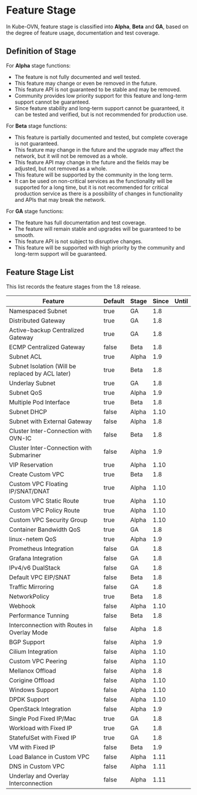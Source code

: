 # Feature Stage

In Kube-OVN, feature stage is classified into **Alpha**, **Beta** and **GA**, based on the degree of feature usage, documentation and test coverage.

## Definition of Stage

For **Alpha** stage functions:

- The feature is not fully documented and well tested.
- This feature may change or even be removed in the future.
- This feature API is not guaranteed to be stable and may be removed.
- Community provides low priority support for this feature and long-term support cannot be guaranteed.
- Since feature stability and long-term support cannot be guaranteed, it can be tested and verified, but is not recommended for production use.

For **Beta** stage functions:

- This feature is partially documented and tested, but complete coverage is not guaranteed.
- This feature may change in the future and the upgrade may affect the network, but it will not be removed as a whole.
- This feature API may change in the future and the fields may be adjusted, but not removed as a whole.
- This feature will be supported by the community in the long term.
- It can be used on non-critical services as the functionality will be supported for a long time, but it is not recommended for critical production service as there is a possibility of changes in functionality and APIs that may break the network.

For **GA** stage functions:

- The feature has full documentation and test coverage.
- The feature will remain stable and upgrades will be guaranteed to be smooth.
- This feature API is not subject to disruptive changes.
- This feature will be supported with high priority by the community and long-term support will be guaranteed.

## Feature Stage List

This list records the feature stages from the 1.8 release.

| Feature                                          | Default | Stage | Since | Until |
|--------------------------------------------------|---------|-------|-------|-------|
| Namespaced Subnet                                | true    | GA    | 1.8   |       |
| Distributed Gateway                              | true    | GA    | 1.8   |       |
| Active-backup Centralized Gateway                | true    | GA    | 1.8   |       |
| ECMP Centralized Gateway                         | false   | Beta  | 1.8   |       |
| Subnet ACL                                       | true    | Alpha | 1.9   |       |
| Subnet Isolation (Will be replaced by ACL later) | true    | Beta  | 1.8   |       |
| Underlay Subnet                                  | true    | GA    | 1.8   |       |
| Subnet QoS                                       | true    | Alpha | 1.9   |       |
| Multiple Pod Interface                           | true    | Beta  | 1.8   |       |
| Subnet DHCP                                      | false   | Alpha | 1.10  |       |
| Subnet with External Gateway                     | false   | Alpha | 1.8   |       |
| Cluster Inter-Connection with OVN-IC             | false   | Beta  | 1.8   |       |
| Cluster Inter-Connection with Submariner         | false   | Alpha | 1.9   |       |
| VIP Reservation                                  | true    | Alpha | 1.10  |       |
| Create Custom VPC                                | true    | Beta  | 1.8   |       |
| Custom VPC Floating IP/SNAT/DNAT                 | true    | Alpha | 1.10  |       |
| Custom VPC Static Route                          | true    | Alpha | 1.10  |       |
| Custom VPC Policy Route                          | true    | Alpha | 1.10  |       |
| Custom VPC Security Group                        | true    | Alpha | 1.10  |       |
| Container Bandwidth QoS                          | true    | GA    | 1.8   |       |
| linux-netem QoS                                  | true    | Alpha | 1.9   |       |
| Prometheus Integration                           | false   | GA    | 1.8   |       |
| Grafana Integration                              | false   | GA    | 1.8   |       |
| IPv4/v6 DualStack                                | false   | GA    | 1.8   |       |
| Default VPC EIP/SNAT                             | false   | Beta  | 1.8   |       |
| Traffic Mirroring                                | false   | GA    | 1.8   |       |
| NetworkPolicy                                    | true    | Beta  | 1.8   |       |
| Webhook                                          | false   | Alpha | 1.10  |       |
| Performance Tunning                              | false   | Beta  | 1.8   |       |
| Interconnection with Routes in Overlay Mode      | false   | Alpha | 1.8   |       |
| BGP Support                                      | false   | Alpha | 1.9   |       |
| Cilium Integration                               | false   | Alpha | 1.10  |       |
| Custom VPC Peering                               | false   | Alpha | 1.10  |       |
| Mellanox Offload                                 | false   | Alpha | 1.8   |       |
| Corigine Offload                                 | false   | Alpha | 1.10  |       |
| Windows Support                                  | false   | Alpha | 1.10  |       |
| DPDK Support                                     | false   | Alpha | 1.10  |       |
| OpenStack Integration                            | false   | Alpha | 1.9   |       |
| Single Pod Fixed IP/Mac                          | true    | GA    | 1.8   |       |
| Workload with Fixed IP                           | true    | GA    | 1.8   |       |
| StatefulSet with Fixed IP                        | true    | GA    | 1.8   |       |
| VM with Fixed IP                                 | false   | Beta  | 1.9   |       |
| Load Balance in Custom VPC                       | false   | Alpha | 1.11  |       |
| DNS in Custom VPC                                | false   | Alpha | 1.11  |       |
| Underlay and Overlay Interconnection             | false   | Alpha | 1.11  |       |
